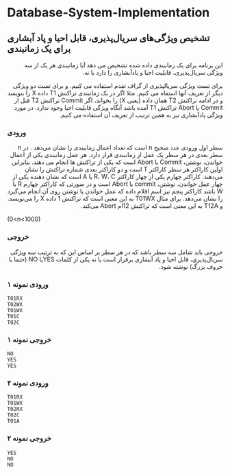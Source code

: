 # Database-System-Implementation
## تشخیص ویژگی‌های سریال‌پذیری، قابل احیا و پاد آبشاری برای یک زمانبندی

<p dir='rtl' align='right'>این برنامه برای یک زمانبندی داده شده تشخیص می دهد آیا زمانبندی هر یک از سه ویژگی سریال‌پذیری، قابلیت احیا و پادآبشاری را دارد یا نه.</p>
<p dir='rtl' align='right'> برای تست ویژگی سریالپذیری از گراف تقدم استفاده می کنیم. و برای تست دو ویژگی دیگر از تعریف آنها استفاه می کنیم.
  مثلا اگر در یک زمانبندی تراکنش T1 داده X را بنویسد و در ادامه تراکنش T2 همان داده‌ (یعنی X) را بخواند، اگر Commit تراکنش T2 قبل از Commit یا Abort تراکنش T1 آمده باشد آنگاه ویژگی قابلیت احیا وجود ندارد. در مورد ویژگی پادآبشاری نیز به همین ترتیب از تعریف آن استفاده می کنیم.</p>
  
### ورودی
<p dir='rtl' align='right'>سطر اول ورودی عدد صحیح n است که تعداد اعمال زمانبندی را نشان می‌دهد . در n سطر بعدی در هر سطر یک عمل از زمانبندی قرار دارد. هر عمل زمانبندی یکی از اعمال خواندن، نوشتن، Commit یا Abort است که یکی از تراکنش ها انجام می دهند. بنابراین اولین کاراکتر هر سطر کاراکتر T است و دو کاراکتر بعدی شماره تراکنش را نشان می‌دهند. کاراکتر چهارم یکی از چهار کاراکتر R، W، C یا A است که نشان دهنده یکی از چهار عمل خواندن، نوشتن، commit یا Abort است و در صورتی که کاراکتر چهارم R یا W باشد کاراکتر پنجم نیز اسم اقلام داده که عمل خواندن یا نوشتن روی آن انجام می‌گیرد را نشان می‌دهد. برای مثال T01WX به این معنی است که تراکنش 1 داده X را می‌نویسد. و T12A به این معنی است که تراکنش 12‌ام Abort می‌کند.</p>

(0<n<1000)

### خروجی
<p dir='rtl' align='right'> خروجی باید شامل سه سطر باشد که در هر سطر بر اساس این که به ترتیب سه ویژگی سریال‌پذیری، قابل احیا و پاد آبشاری برقرار است یا نه یکی از کلمات YESیا NO (حتما با حروف بزرگ) نوشته شود.</p>

### ورودی نمونه ۱
```
T01RX
T02WX
T01WX
T01C
T02C
```


### خروجی نمونه ۱
```
NO
YES
YES
```


### ورودی نمونه ۲
```
T01RX
T01WX
T02RX
T02C
T01A
```


### خروجی نمونه ۲
```
YES
NO
NO
```
